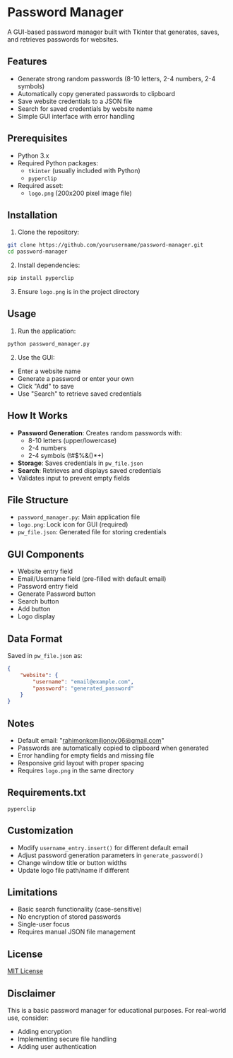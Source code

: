 # Password Manager

A GUI-based password manager built with Tkinter that generates, saves, and retrieves passwords for websites.

## Features
- Generate strong random passwords (8-10 letters, 2-4 numbers, 2-4 symbols)
- Automatically copy generated passwords to clipboard
- Save website credentials to a JSON file
- Search for saved credentials by website name
- Simple GUI interface with error handling

## Prerequisites
- Python 3.x
- Required Python packages:
  - `tkinter` (usually included with Python)
  - `pyperclip`
- Required asset:
  - `logo.png` (200x200 pixel image file)

## Installation
1. Clone the repository:
```bash
git clone https://github.com/yourusername/password-manager.git
cd password-manager
```

2. Install dependencies:
```bash
pip install pyperclip
```

3. Ensure `logo.png` is in the project directory

## Usage
1. Run the application:
```bash
python password_manager.py
```

2. Use the GUI:
- Enter a website name
- Generate a password or enter your own
- Click "Add" to save
- Use "Search" to retrieve saved credentials

## How It Works
- **Password Generation**: Creates random passwords with:
  - 8-10 letters (upper/lowercase)
  - 2-4 numbers
  - 2-4 symbols (!#$%&()*+)
- **Storage**: Saves credentials in `pw_file.json`
- **Search**: Retrieves and displays saved credentials
- Validates input to prevent empty fields

## File Structure
- `password_manager.py`: Main application file
- `logo.png`: Lock icon for GUI (required)
- `pw_file.json`: Generated file for storing credentials

## GUI Components
- Website entry field
- Email/Username field (pre-filled with default email)
- Password entry field
- Generate Password button
- Search button
- Add button
- Logo display

## Data Format
Saved in `pw_file.json` as:
```json
{
    "website": {
        "username": "email@example.com",
        "password": "generated_password"
    }
}
```

## Notes
- Default email: "rahimonkomiljonov06@gmail.com"
- Passwords are automatically copied to clipboard when generated
- Error handling for empty fields and missing file
- Responsive grid layout with proper spacing
- Requires `logo.png` in the same directory

## Requirements.txt
```
pyperclip
```

## Customization
- Modify `username_entry.insert()` for different default email
- Adjust password generation parameters in `generate_password()`
- Change window title or button widths
- Update logo file path/name if different

## Limitations
- Basic search functionality (case-sensitive)
- No encryption of stored passwords
- Single-user focus
- Requires manual JSON file management

## License
[MIT License](LICENSE)

## Disclaimer
This is a basic password manager for educational purposes. For real-world use, consider:
- Adding encryption
- Implementing secure file handling
- Adding user authentication
```

